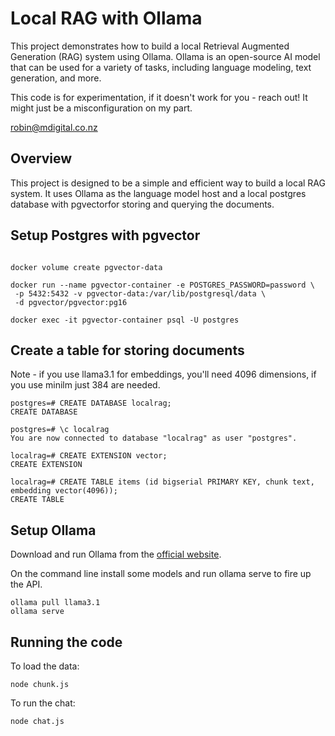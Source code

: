 # Local RAG with Ollama

This project demonstrates how to build a local Retrieval Augmented Generation (RAG) system using Ollama. Ollama is an open-source AI model that can be used for a variety of tasks, including language modeling, text generation, and more.

This code is for experimentation, if it doesn't work for you - reach out! It might just be a misconfiguration on my part.

robin@mdigital.co.nz

## Overview

This project is designed to be a simple and efficient way to build a local RAG system. It uses Ollama as the language model host and a local postgres database with pgvectorfor storing and querying the documents.

## Setup Postgres with pgvector

```docker pull pgvector/pgvector:pg16

docker volume create pgvector-data

docker run --name pgvector-container -e POSTGRES_PASSWORD=password \
 -p 5432:5432 -v pgvector-data:/var/lib/postgresql/data \
 -d pgvector/pgvector:pg16

docker exec -it pgvector-container psql -U postgres
```

## Create a table for storing documents

Note - if you use llama3.1 for embeddings, you'll need 4096 dimensions, if you use minilm just 384 are needed.

```
postgres=# CREATE DATABASE localrag;
CREATE DATABASE

postgres=# \c localrag
You are now connected to database "localrag" as user "postgres".

localrag=# CREATE EXTENSION vector;
CREATE EXTENSION

localrag=# CREATE TABLE items (id bigserial PRIMARY KEY, chunk text, embedding vector(4096));
CREATE TABLE
```

## Setup Ollama

Download and run Ollama from the [official website](https://ollama.com/download).

On the command line install some models and run ollama serve to fire up the API.

```
ollama pull llama3.1
ollama serve
```

## Running the code

To load the data:

`node chunk.js`

To run the chat:

`node chat.js`
